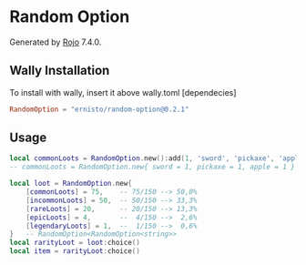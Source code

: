 # Random Option
Generated by [Rojo](https://github.com/rojo-rbx/rojo) 7.4.0.

## Wally Installation
To install with wally, insert it above wally.toml [dependecies]
```toml
RandomOption = "ernisto/random-option@0.2.1"
```

## Usage
```lua
local commonLoots = RandomOption.new():add(1, 'sword', 'pickaxe', 'apple')  -- RandomOption<string>
-- commonLoots = RandomOption.new{ sword = 1, pickaxe = 1, apple = 1 }

local loot = RandomOption.new{
    [commonLoots] = 75,    -- 75/150 --> 50,0%
    [incommonLoots] = 50,  -- 50/150 --> 33,3%
    [rareLoots] = 20,      -- 20/150 --> 13,3%
    [epicLoots] = 4,       --  4/150 -->  2,6%
    [legendaryLoots] = 1,  --  1/150 -->  0,6%
}   -- RandomOption<RandomOption<string>>
local rarityLoot = loot:choice()
local item = rarityLoot:choice()
```
